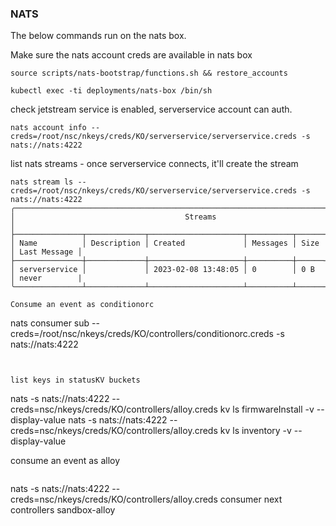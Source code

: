 ### NATS

The below commands run on the nats box.

Make sure the nats account creds are available in nats box
```
source scripts/nats-bootstrap/functions.sh && restore_accounts
```


```
kubectl exec -ti deployments/nats-box /bin/sh
```

check jetstream service is enabled, serverservice account can auth.
```
nats account info --creds=/root/nsc/nkeys/creds/KO/serverservice/serverservice.creds -s nats://nats:4222
```

list nats streams - once serverservice connects, it'll create the stream
```
nats stream ls --creds=/root/nsc/nkeys/creds/KO/serverservice/serverservice.creds -s nats://nats:4222
╭────────────────────────────────────────────────────────────────────────────────────╮
│                                      Streams                                       │
├───────────────┬─────────────┬─────────────────────┬──────────┬──────┬──────────────┤
│ Name          │ Description │ Created             │ Messages │ Size │ Last Message │
├───────────────┼─────────────┼─────────────────────┼──────────┼──────┼──────────────┤
│ serverservice │             │ 2023-02-08 13:48:05 │ 0        │ 0 B  │ never        |
╰───────────────┴─────────────┴─────────────────────┴──────────┴──────┴──────────────╯

Consume an event as conditionorc
```
nats consumer sub --creds=/root/nsc/nkeys/creds/KO/controllers/conditionorc.creds -s nats://nats:4222
```


list keys in statusKV buckets
```
nats -s nats://nats:4222 --creds=nsc/nkeys/creds/KO/controllers/alloy.creds kv ls firmwareInstall -v  --display-value
nats -s nats://nats:4222 --creds=nsc/nkeys/creds/KO/controllers/alloy.creds kv ls inventory -v  --display-value

consume an event as alloy
```
```
nats -s nats://nats:4222 --creds=nsc/nkeys/creds/KO/controllers/alloy.creds consumer next controllers sandbox-alloy
```
